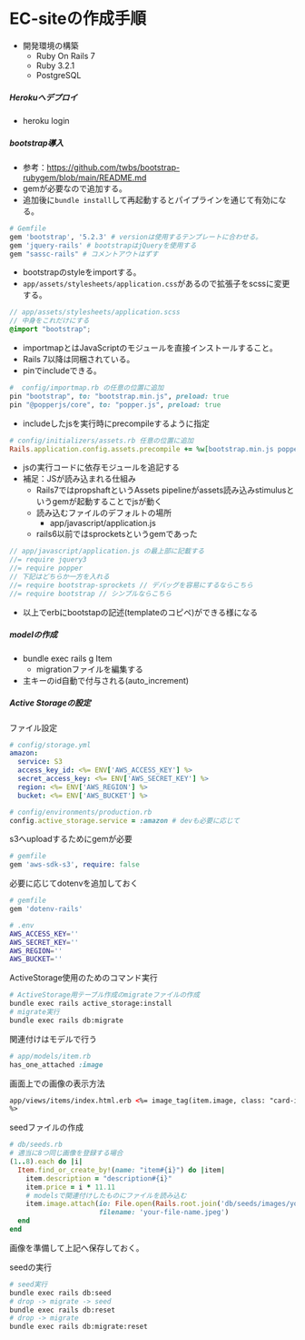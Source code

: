 # EC-siteの作成手順

- 開発環境の構築
  - Ruby On Rails 7
  - Ruby 3.2.1
  - PostgreSQL

##### Herokuへデプロイ

- heroku login

##### bootstrap導入

- 参考：https://github.com/twbs/bootstrap-rubygem/blob/main/README.md
- gemが必要なので追加する。
- 追加後に`bundle install`して再起動するとパイプラインを通じて有効になる。

```ruby
# Gemfile
gem 'bootstrap', '5.2.3' # versionは使用するテンプレートに合わせる。
gem 'jquery-rails' # bootstrapはjQueryを使用する
gem "sassc-rails" # コメントアウトはずす
```

- bootstrapのstyleをimportする。
- `app/assets/stylesheets/application.css`があるので拡張子をscssに変更する。

```scss
// app/assets/stylesheets/application.scss
// 中身をこれだけにする
@import "bootstrap";
```

- importmapとはJavaScriptのモジュールを直接インストールすること。
- Rails 7以降は同梱されている。
- pinでincludeできる。

```ruby
#  config/importmap.rb の任意の位置に追加
pin "bootstrap", to: "bootstrap.min.js", preload: true
pin "@popperjs/core", to: "popper.js", preload: true
```

- includeしたjsを実行時にprecompileするように指定

```ruby
# config/initializers/assets.rb 任意の位置に追加
Rails.application.config.assets.precompile += %w[bootstrap.min.js popper.js]
```

- jsの実行コードに依存モジュールを追記する
- 補足：JSが読み込まれる仕組み
  - Rails7ではpropshaftというAssets pipelineがassets読み込みstimulusというgemが起動することでjsが動く
  - 読み込むファイルのデフォルトの場所
    - app/javascript/application.js
  - rails6以前ではsprocketsというgemであった

```js
// app/javascript/application.js の最上部に記載する
//= require jquery3
//= require popper
// 下記はどちらか一方を入れる
//= require bootstrap-sprockets // デバッグを容易にするならこちら
//= require bootstrap // シンプルならこちら
```

- 以上でerbにbootstapの記述(templateのコピペ)ができる様になる

##### modelの作成

- bundle exec rails g Item
  - migrationファイルを編集する
- 主キーのid自動で付与される(auto_increment)

##### Active Storageの設定

ファイル設定

```yml
# config/storage.yml
amazon:
  service: S3
  access_key_id: <%= ENV['AWS_ACCESS_KEY'] %>
  secret_access_key: <%= ENV['AWS_SECRET_KEY'] %>
  region: <%= ENV['AWS_REGION'] %>
  bucket: <%= ENV['AWS_BUCKET'] %>
```

```ruby
# config/environments/production.rb
config.active_storage.service = :amazon # devも必要に応じて
```

s3へuploadするためにgemが必要

```ruby
# gemfile
gem 'aws-sdk-s3', require: false
```

必要に応じてdotenvを追加しておく

```ruby
# gemfile
gem 'dotenv-rails'
```

```sh
# .env
AWS_ACCESS_KEY=''
AWS_SECRET_KEY=''
AWS_REGION=''
AWS_BUCKET=''
```

ActiveStorage使用のためのコマンド実行

```sh
# ActiveStorage用テーブル作成のmigrateファイルの作成
bundle exec rails active_storage:install
# migrate実行
bundle exec rails db:migrate
```

関連付けはモデルで行う

```ruby
# app/models/item.rb
has_one_attached :image
```

画面上での画像の表示方法

```html
app/views/items/index.html.erb <%= image_tag(item.image, class: "card-img-top")
%>
```

seedファイルの作成

```ruby
# db/seeds.rb
# 適当に8つ同じ画像を登録する場合
(1..8).each do |i|
  Item.find_or_create_by!(name: "item#{i}") do |item|
    item.description = "description#{i}"
    item.price = i * 11.11
    # modelsで関連付けしたものにファイルを読み込む
    item.image.attach(io: File.open(Rails.root.join('db/seeds/images/your-file-name.jpeg')),
                      filename: 'your-file-name.jpeg')
  end
end
```

画像を準備して上記へ保存しておく。

seedの実行

```sh
# seed実行
bundle exec rails db:seed
# drop -> migrate -> seed
bundle exec rails db:reset
# drop -> migrate
bundle exec rails db:migrate:reset
```
